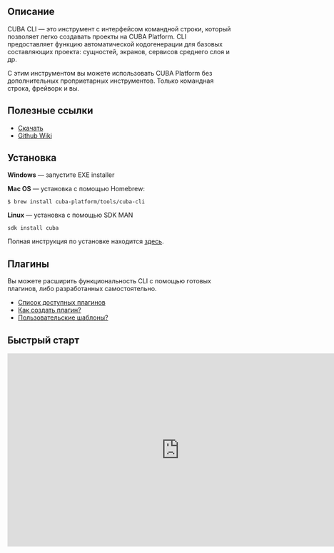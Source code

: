 ## Описание
CUBA CLI — это инструмент с интерфейсом командной строки, который позволяет легко создавать проекты на CUBA Platform. CLI предоставляет функцию автоматической кодогенерации для базовых составляющих проекта: сущностей, экранов, сервисов среднего слоя и др.

С этим инструментом вы можете использовать CUBA Platform без дополнительных проприетарных инструментов. Только командная строка, фрейворк и вы.

## Полезные ссылки

*   [Скачать](https://www.cuba-platform.ru/download/previous-cli/)
*   [Github Wiki](https://github.com/cuba-platform/cuba-cli/wiki)

## Установка

**Windows** — запустите EXE installer

**Mac OS** — установка с помощью Homebrew:

```$ brew install cuba-platform/tools/cuba-cli```

**Linux** — установка с помощью SDK MAN

```sdk install cuba``` 


Полная инструкция по установке находится [здесь](https://github.com/cuba-platform/cuba-cli/wiki/Installation).

## Плагины

Вы можете расширить функциональность CLI с помощью готовых плагинов, либо разработанных самостоятельно.

*   [Список доступных плагинов](https://github.com/topics/cuba-cli)
*   [Как создать плагин?](https://github.com/cuba-platform/cuba-cli/wiki/Plugin-Development)
*   [Пользовательские шаблоны?](https://github.com/cuba-platform/cuba-cli/wiki/Custom-templates)

## Быстрый старт

<iframe width="770" height="433" src="https://www.youtube.com/embed/5nHeA57-628" frameborder="0" allow="accelerometer; autoplay; encrypted-media; gyroscope; picture-in-picture" allowfullscreen></iframe>